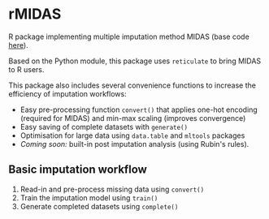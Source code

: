 # rMIDAS
R package implementing multiple imputation method MIDAS (base code [here](https://github.com/ranjitlall/MIDAS)).

Based on the Python module, this package uses `reticulate` to bring MIDAS to R users.

This package also includes several convenience functions to increase the efficiency of imputation workflows:

* Easy pre-processing function `convert()` that applies one-hot encoding (required for MIDAS) and min-max scaling (improves convergence)
* Easy saving of complete datasets with `generate()`
* Optimisation for large data using `data.table` and `mltools` packages
* *Coming soon:* built-in post imputation analysis (using Rubin's rules).

## Basic imputation workflow

1. Read-in and pre-process missing data using `convert()`
2. Train the imputation model using `train()`
3. Generate completed datasets using `complete()`